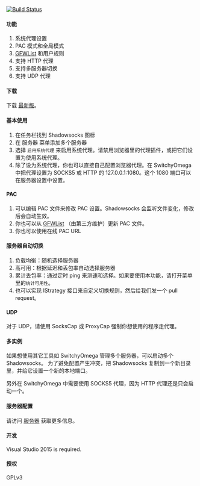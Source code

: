 [![Build Status]][Appveyor]

#### 功能

1. 系统代理设置
2. PAC 模式和全局模式
3. [GFWList] 和用户规则
4. 支持 HTTP 代理
5. 支持多服务器切换
6. 支持 UDP 代理

#### 下载

下载 [最新版]。

#### 基本使用

1. 在任务栏找到 Shadowsocks 图标
2. 在 服务器 菜单添加多个服务器
3. 选择 `启用系统代理` 来启用系统代理。请禁用浏览器里的代理插件，或把它们设置为使用系统代理。
4. 除了设为系统代理，你也可以直接自己配置浏览器代理。在 SwitchyOmega 中把代理设置为 SOCKS5 或 HTTP 的 127.0.0.1:1080。这个 1080 端口可以在服务器设置中设置。

#### PAC

1. 可以编辑 PAC 文件来修改 PAC 设置。Shadowsocks 会监听文件变化，修改后会自动生效。
2. 你也可以从 [GFWList] （由第三方维护）更新 PAC 文件。
3. 你也可以使用在线 PAC URL

#### 服务器自动切换

1. 负载均衡：随机选择服务器
2. 高可用：根据延迟和丢包率自动选择服务器
3. 累计丢包率：通过定时 ping 来测速和选择。如果要使用本功能，请打开菜单里的`统计可用性`。
4. 也可以实现 IStrategy 接口来自定义切换规则，然后给我们发一个 pull request。

#### UDP

对于 UDP，请使用 SocksCap 或 ProxyCap 强制你想使用的程序走代理。

#### 多实例

如果想使用其它工具如 SwitchyOmega 管理多个服务器，可以启动多个 Shadowsocks。
为了避免配置产生冲突，把 Shadowsocks 复制到一个新目录里，并给它设置一个新的本地端口。

另外在 SwitchyOmega 中需要使用 SOCKS5 代理，因为 HTTP 代理还是只会启动一个。

#### 服务器配置

请访问 [服务器] 获取更多信息。

#### 开发

Visual Studio 2015 is required.

#### 授权

GPLv3


[Appveyor]:       https://ci.appveyor.com/project/clowwindy/shadowsocks-csharp
[Build Status]:   https://ci.appveyor.com/api/projects/status/gknc8l1lxy423ehv/branch/master
[最新版]: https://github.com/shadowsocks/shadowsocks-csharp/releases
[服务器]:        https://github.com/shadowsocks/shadowsocks/wiki/Ports-and-Clients#linux--server-side
[GFWList]:        https://github.com/gfwlist/gfwlist